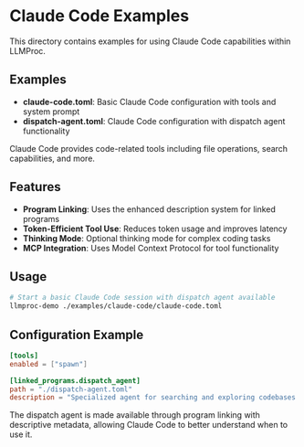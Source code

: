 # Claude Code Examples

This directory contains examples for using Claude Code capabilities within LLMProc.

## Examples

- **claude-code.toml**: Basic Claude Code configuration with tools and system prompt
- **dispatch-agent.toml**: Claude Code configuration with dispatch agent functionality

Claude Code provides code-related tools including file operations, search capabilities, and more.

## Features

- **Program Linking**: Uses the enhanced description system for linked programs
- **Token-Efficient Tool Use**: Reduces token usage and improves latency
- **Thinking Mode**: Optional thinking mode for complex coding tasks
- **MCP Integration**: Uses Model Context Protocol for tool functionality

## Usage

```bash
# Start a basic Claude Code session with dispatch agent available
llmproc-demo ./examples/claude-code/claude-code.toml
```

## Configuration Example

```toml
[tools]
enabled = ["spawn"]

[linked_programs.dispatch_agent]
path = "./dispatch-agent.toml"
description = "Specialized agent for searching and exploring codebases efficiently"
```

The dispatch agent is made available through program linking with descriptive metadata, allowing Claude Code to better understand when to use it.